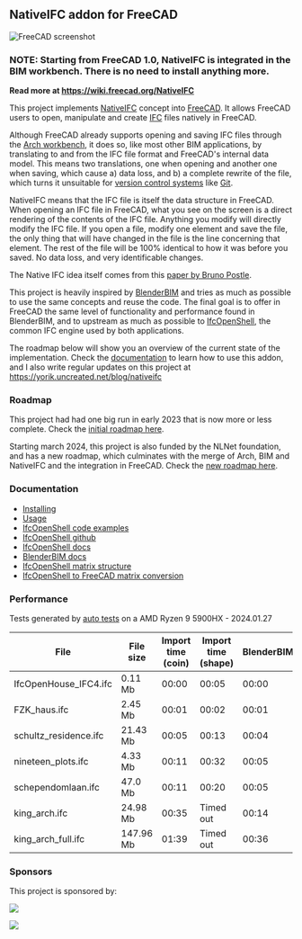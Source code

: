 ## NativeIFC addon for FreeCAD

![FreeCAD screenshot](doc/images/main.jpg)

### NOTE: Starting from FreeCAD 1.0, NativeIFC is integrated in the BIM workbench. There is no need to install anything more.

**Read more at https://wiki.freecad.org/NativeIFC**

This project implements [NativeIFC](https://github.com/brunopostle/ifcmerge/blob/main/docs/whitepaper.rst) concept into [FreeCAD](https://freecad.org). It allows FreeCAD users to open, manipulate and create [IFC](https://en.wikipedia.org/wiki/Industry_Foundation_Classes) files natively in FreeCAD.

Although FreeCAD already supports opening and saving IFC files through the [Arch workbench](https://wiki.freecad.org/Arch_Workbench), it does so, like most other BIM applications, by translating to and from the IFC file format and FreeCAD's internal data model. This means two translations, one when opening and another one when saving, which cause a) data loss, and b) a complete rewrite of the file, which turns it unsuitable for [version control systems](https://en.wikipedia.org/wiki/Version_control) like [Git](https://en.wikipedia.org/wiki/Git).

NativeIFC means that the IFC file is itself the data structure in FreeCAD. When opening an IFC file in FreeCAD, what you see on the screen is a direct rendering of the contents of the IFC file. Anything you modify will directly modify the IFC file. If you open a file, modify one element and save the file, the only thing that will have changed in the file is the line concerning that element. The rest of the file will be 100% identical to how it was before you saved. No data loss, and very identificable changes.

The Native IFC idea itself comes from this [paper by Bruno Postle](https://github.com/brunopostle/ifcmerge/blob/main/docs/whitepaper.rst).

This project is heavily inspired by [BlenderBIM](https://blenderbim.org) and tries as much as possible to use the same concepts and reuse the code. The final goal is to offer in FreeCAD the same level of functionality and performance found in BlenderBIM, and to upstream as much as possible to [IfcOpenShell](https://ifcopenshell.org), the common IFC engine used by both applications.

The roadmap below will show you an overview of the current state of the implementation. Check the [documentation](doc/README.md) to learn how to use this addon, and I also write regular updates on this project at https://yorik.uncreated.net/blog/nativeifc

### Roadmap

This project had had one big run in early 2023 that is now more or less complete. Check the [initial roadmap here](doc/roadmap2023.md).

Starting march 2024, this project is also funded by the NLNet foundation, and has a new roadmap, which culminates with the merge of Arch, BIM and NativeIFC and the integration in FreeCAD. Check the [new roadmap here](doc/roadmap2024.md).

### Documentation

* [Installing](doc/installation.md)
* [Usage](doc/README.md)
* [IfcOpenShell code examples](doc/code_examples.md)
* [IfcOpenShell github](https://github.com/IfcOpenShell/IfcOpenShell)
* [IfcOpenShell docs](https://blenderbim.org/docs-python/ifcopenshell.html)
* [BlenderBIM docs](https://blenderbim.org/docs/)
* [IfcOpenShell matrix structure](https://github.com/IfcOpenShell/IfcOpenShell/issues/1440)
* [IfcOpenShell to FreeCAD matrix conversion](https://pythoncvc.net/?cat=203)

### Performance

Tests generated by [auto tests](ifc_performance_test.py) on a AMD Ryzen 9 5900HX - 2024.01.27

| File | File size | Import time (coin) | Import time (shape) | BlenderBIM |
| ---- | --------- | ------------------- | ------------------ | ---------- |
| IfcOpenHouse_IFC4.ifc | 0.11 Mb | 00:00 | 00:05 | 00:00 |
| FZK_haus.ifc | 2.45 Mb | 00:01 | 00:02 | 00:01 |
| schultz_residence.ifc | 21.43 Mb | 00:05 | 00:13 | 00:04 |
| nineteen_plots.ifc | 4.33 Mb | 00:11 | 00:32 | 00:05 |
| schependomlaan.ifc | 47.0 Mb | 00:11 | 00:20 | 00:05 |
| king_arch.ifc | 24.98 Mb | 00:35 | Timed out | 00:14 |
| king_arch_full.ifc | 147.96 Mb | 01:39 | Timed out | 00:36 |

### Sponsors

This project is sponsored by:

[![](doc/images/otfn-logo.png)](https://opentoolchain-foundation.org/) <div style="width: 60px;"></div> [![](doc/images/ngi0-logo.png)](https://nlnet.nl/project/FreeCAD-IFC/)
